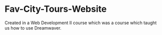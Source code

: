 # Fav-City-Tours-Website
Created in a Web Development II course which was a course which taught us how to use Dreamwaver.
